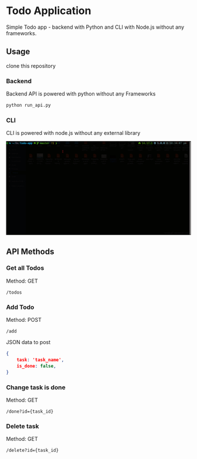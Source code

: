 # Todo Application

Simple Todo app - backend with Python and CLI with Node.js without any frameworks.

## Usage

clone this repository

### Backend

Backend API is powered with python without any Frameworks

```python
python run_api.py
```

### CLI

CLI is powered with node.js without any external library

![demo](demo_cli.gif)

## API Methods

### Get all Todos

Method: GET

```url
/todos
```

### Add Todo

Method: POST

```url
/add
```

JSON data to post

```json
{
    task: 'task_name',
    is_done: false,
}
```

### Change task is done

Method: GET

```url
/done?id={task_id}
```

### Delete task

Method: GET

```url
/delete?id={task_id}
```

